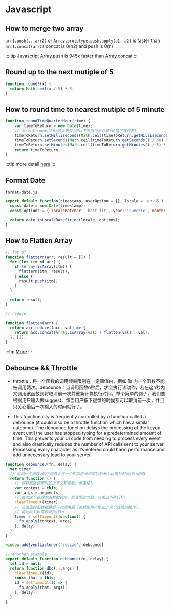 # Javascript

## How to merge two array

`arr1.push(...arr2)` or `Array.prototype.push.apply(a1, a2)` is faster than `arr1.concat(arr2)` concat is 0(n2) and push is 0(n)

::: tip
<a href="https://dev.to/uilicious/javascript-array-push-is-945x-faster-than-array-concat-1oki">Javascript Array.push is 945x faster than Array.concat</a>
:::

## Round up to the next mutiple of 5

```js
function round5(x) {
  return Math.ceil(x / 5) * 5;
}
```

## How to round time to nearest mutiple of 5 minute

```js
function roundTimeQuarterHour(time) {
    var timeToReturn = new Date(time);
    // 当setSeconds(60)时会进位,所以下面两行没必要(说错了有必要)
    timeToReturn.setMilliseconds(Math.ceil(timeToReturn.getMilliseconds() / 1000) * 1000);
    timeToReturn.setSeconds(Math.ceil(timeToReturn.getSeconds() / 60) * 60);
    timeToReturn.setMinutes(Math.ceil(timeToReturn.getMinutes() / 5) * 5);
    return timeToReturn;
}
```

:::tip
more detail <a href="https://stackoverflow.com/questions/4968250/how-to-round-time-to-the-nearest-quarter-hour-in-javascript/4968292" target="_blank">here</a>
:::

## Format Date

`format-date.js`
```js
export default function(timestamp, userOption = {}, locale = 'en-US') {
  const date = new Date(timestamp);
  const options = { localeMatcher: 'best fit', year: 'numeric', month: 'long', day: 'numeric', ...userOptions }

  return date.toLocaleDateString(locale, options);
}
```

## How to Flatten Array

```js
// for of
function flattern(arr, result = []) {
  for (let itm of arr) {
    if (Array.isArray(itm)) {
      flattern(itm, result);
    } else {
      result.push(itm);
    }
  }

  return result;
}

// reduce

function flatten(arr) {
  return arr.reduce((acc, val) => {
    return acc.concat(Array.isArray(val) ? flatten(val) : val);
  }, []);
}
```

:::tip
<a href="https://www.jianshu.com/p/b1fb3434e1f5">More</a>
:::

## Debounce && Throttle

- throttle：将一个函数的调用频率限制在一定阈值内，例如 1s 内一个函数不能被调用两次。debounce：当调用函数n秒后，才会执行该动作，若在这n秒内又调用该函数则将取消前一次并重新计算执行时间，举个简单的例子，我们要根据用户输入做suggest，每当用户按下键盘的时候都可以取消前一次，并且只关心最后一次输入的时间就行了。
 
- This functionality is frequently controlled by a function called a debounce (it could also be a throttle function which has a similar outcome). The debounce function delays the processing of the keyup event until the user has stopped typing for a predetermined amount of time. This prevents your UI code from needing to process every event and also drastically reduces the number of API calls sent to your server. Processing every character as it’s entered could harm performance and add unnecessary load to your server.

```js
function debounce3(fn, delay) {
  var timer
  // 返回一个函数,这个函数会在一个时间区间结束后的delay毫秒时执行fn函数
  return function () {
    // 保存函数调用时的上下文和参数，传递给fn
    var context = this;
    var args = argments;
    // 每次这个返回的函数被调用，就清除定时器，以保证不执行fn
    clearTimeout(timer);
    // 当返回的函数被最后一次调用后（也就是用户停止了某个连续的操作），
    // 再过delay毫秒就执行fn
    timer = setTimeout(function() {
      fn.apply(context, args)
    }, delay)
  }
}

window.addEventListener('resize', debounce)

// another example
export default function debounce(fn, delay) {
  let id = null;
  return function dbc(...args) {
    clearTimeout(id);
    const that = this;
    id = setTimeout(() => {
      fn.apply(that, args);
    }, delay);
  }
}
```

